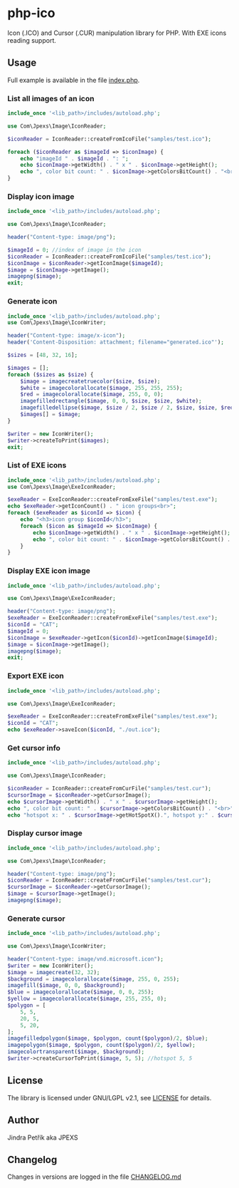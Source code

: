 # php-ico
Icon (.ICO) and Cursor (.CUR) manipulation library for PHP.
With EXE icons reading support.

## Usage
Full example is available in the file [index.php](index.php).

### List all images of an icon
```php
include_once '<lib_path>/includes/autoload.php';

use Com\Jpexs\Image\IconReader;

$iconReader = IconReader::createFromIcoFile("samples/test.ico");

foreach ($iconReader as $imageId => $iconImage) {
    echo "imageId " . $imageId . ": ";
    echo $iconImage->getWidth() . " x " . $iconImage->getHeight();
    echo ", color bit count: " . $iconImage->getColorsBitCount() . "<br>";     
}
```

### Display icon image
```php
include_once '<lib_path>/includes/autoload.php';

use Com\Jpexs\Image\IconReader;

header("Content-type: image/png");

$imageId = 0; //index of image in the icon
$iconReader = IconReader::createFromIcoFile("samples/test.ico");
$iconImage = $iconReader->getIconImage($imageId);
$image = $iconImage->getImage();
imagepng($image);
exit;
```

### Generate icon
```php
include_once '<lib_path>/includes/autoload.php';
use Com\Jpexs\Image\IconWriter;

header("Content-type: image/x-icon");
header('Content-Disposition: attachment; filename="generated.ico"');

$sizes = [48, 32, 16];

$images = [];
foreach ($sizes as $size) {
    $image = imagecreatetruecolor($size, $size);
    $white = imagecolorallocate($image, 255, 255, 255);
    $red = imagecolorallocate($image, 255, 0, 0);
    imagefilledrectangle($image, 0, 0, $size, $size, $white);
    imagefilledellipse($image, $size / 2, $size / 2, $size, $size, $red);
    $images[] = $image;
}

$writer = new IconWriter();
$writer->createToPrint($images);
exit;
```

### List of EXE icons
```php
include_once '<lib_path>/includes/autoload.php';
use Com\Jpexs\Image\ExeIconReader;

$exeReader = ExeIconReader::createFromExeFile("samples/test.exe");
echo $exeReader->getIconCount() . " icon groups<br>";
foreach ($exeReader as $iconId => $icon) {
    echo "<h3>icon group $iconId</h3>";
    foreach ($icon as $imageId => $iconImage) {
        echo $iconImage->getWidth() . " x " . $iconImage->getHeight();
        echo ", color bit count: " . $iconImage->getColorsBitCount() . "<br>";
    }
}
```

### Display EXE icon image
```php
include_once '<lib_path>/includes/autoload.php';

use Com\Jpexs\Image\ExeIconReader;

header("Content-type: image/png");
$exeReader = ExeIconReader::createFromExeFile("samples/test.exe");
$iconId = "CAT";
$imageId = 0;
$iconImage = $exeReader->getIcon($iconId)->getIconImage($imageId);
$image = $iconImage->getImage();
imagepng($image);
exit;
```

### Export EXE icon
```php
include_once '<lib_path>/includes/autoload.php';

use Com\Jpexs\Image\ExeIconReader;

$exeReader = ExeIconReader::createFromExeFile("samples/test.exe");
$iconId = "CAT";
echo $exeReader->saveIcon($iconId, "./out.ico");
```

### Get cursor info
```php
include_once '<lib_path>/includes/autoload.php';

use Com\Jpexs\Image\IconReader;

$iconReader = IconReader::createFromCurFile("samples/test.cur");
$cursorImage = $iconReader->getCursorImage();
echo $cursorImage->getWidth() . " x " . $cursorImage->getHeight();
echo ", color bit count: " . $cursorImage->getColorsBitCount() . "<br>";
echo "hotspot x: " . $cursorImage->getHotSpotX().", hotspot y:" . $cursorImage->getHotSpotY() . "<br>";
```

### Display cursor image
```php
include_once '<lib_path>/includes/autoload.php';

use Com\Jpexs\Image\IconReader;

header("Content-type: image/png");
$iconReader = IconReader::createFromCurFile("samples/test.cur");
$cursorImage = $iconReader->getCursorImage();
$image = $cursorImage->getImage();
imagepng($image);
```

### Generate cursor
```php
include_once '<lib_path>/includes/autoload.php';

use Com\Jpexs\Image\IconWriter;

header("Content-type: image/vnd.microsoft.icon");
$writer = new IconWriter();
$image = imagecreate(32, 32);
$background = imagecolorallocate($image, 255, 0, 255);
imagefill($image, 0, 0, $background);
$blue = imagecolorallocate($image, 0, 0, 255);
$yellow = imagecolorallocate($image, 255, 255, 0);
$polygon = [
    5, 5,
    20, 5,
    5, 20,
];
imagefilledpolygon($image, $polygon, count($polygon)/2, $blue);
imagepolygon($image, $polygon, count($polygon)/2, $yellow);
imagecolortransparent($image, $background);    
$writer->createCursorToPrint($image, 5, 5); //hotspot 5, 5
```

## License
The library is licensed under GNU/LGPL v2.1, see [LICENSE](LICENSE)
for details.

## Author
Jindra Petřík aka JPEXS

## Changelog
Changes in versions are logged in the file [CHANGELOG.md](CHANGELOG.md)

